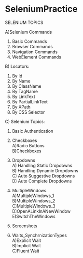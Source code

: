 # SeleniumPractice


SELENIUM TOPICS

A)Selenium Commands
  1. Basic Commands
  2. Browser Commands
  3. Navigation Commands
  4. WebElement Commands

B) Locators:
  1. By Id
  2. By Name
  3. By ClassName
  4. By TagName
  5. By LinkText
  6. By PartialLinkText
  7. By XPath
  8. By CSS Selector
  
C) Selenium Topics:

  1) Basic Authentication<br />
  
  2) Checkboxes<br />
    A)Radio Buttons<br />
    B)Checkboxes<br />
  
  3) Dropdowns <br />
    A) Handling Static Dropdowns <br />
    B) Handling Dynamic Dropdowns <br />
    C) Auto Suggestive Dropdowns <br />
    D) Auto Complete Dropdowns <br />
    
  4) MultipleWindows<br />
    A)MultipleWindows_1<br />
    B)MultipleWindows_2<br />
    C)MultipleWindows_3<br />
    D)OpenALinkInANewWindow<br />
    E)SwitchTheWindows<br />
  
  5) Screenshots<br />
  
  6) Waits_SynchrnizationTypes<br />
     A)Explicit Wait<br />
     B)Implicit Wait<br />
     C)Fluent Wait<br />
